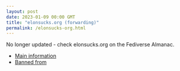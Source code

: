 ```yaml
---
layout: post
date: 2023-01-09 00:00 GMT
title: "elonsucks.org (forwarding)"
permalink: /elonsucks-org.html
---
```


No longer updated - check elonsucks.org on the Fediverse Almanac.

* [Main information](https://www.fediversealmanac.com/api/v1/instances/elonsucks.org)
* [Banned from](https://www.fediversealmanac.com/api/v1/instances/elonsucks.org/banned_from)

